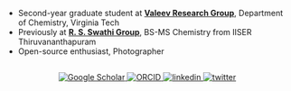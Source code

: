 - Second-year graduate student at [**Valeev Research Group**](https://valeevgroup.github.io), Department of Chemistry, Virginia Tech
- Previously at [**R. S. Swathi Group**](https://faculty.iisertvm.ac.in/swathi), BS-MS Chemistry from IISER Thiruvananthapuram
- Open-source enthusiast, Photographer
##

<div align="center" markdown="1">
<!-- 
<a href="https://ajay-mk.github.io" target="_blank">
<img src="https://img.shields.io/website?url=https%3A%2F%2Fajay-mk.github.io&up_message=UP&style=for-the-badge" style="margin-bottom: 5px;" />
</a>
<br>
-->
<a href="https://scholar.google.com/citations?hl=en&user=VC-HIpUAAAAJ" target="_blank">
<img src="https://img.shields.io/badge/Google%20Scholar-4285F4.svg?style=for-the-badge&logo=Google-Scholar&logoColor=white" alt="Google Scholar" style="margin-bottom: 5px;" />
</a>
<a href="https://orcid.org/0000-0002-0079-5443/" target="_blank">
<img src="https://img.shields.io/badge/ORCID-A6CE39.svg?style=for-the-badge&logo=ORCID&logoColor=white" alt="ORCID" style="margin-bottom: 5px;" />
</a>
<a href="https://www.linkedin.com/in/ajaymk/" target="_blank">
<img src=https://img.shields.io/badge/linkedin-%231E77B5.svg?&style=for-the-badge&logo=linkedin&logoColor=white alt=linkedin style="margin-bottom: 5px;" />
</a>
<a href="https://twitter.com/ajaymk_" target="_blank">
<img src=https://img.shields.io/badge/twitter-%2300acee.svg?&style=for-the-badge&logo=twitter&logoColor=white alt=twitter style="margin-bottom: 5px;" />
</a>
  

</div>
<!--   <img src="https://github-readme-stats.vercel.app/api?username=ajay-mk&show_icons=true&count_private=true&hide_border=true" align="center" />
<div align="center">
  <img src="https://github-readme-stats-git-masterrstaa-rickstaa.vercel.app/api/top-langs/?username=ajay-mk&layout=compact&langs_count=6&hide=css&hide_border=true" />
</div>
-->
